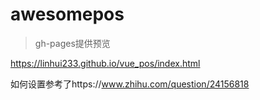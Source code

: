 # awesomepos

> gh-pages提供预览

https://linhui233.github.io/vue_pos/index.html

如何设置参考了https://www.zhihu.com/question/24156818
